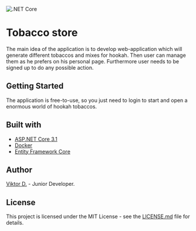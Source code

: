 ![.NET Core](https://github.com/teachmeskills-dotnet/TMS-DotNet02-Denisov/workflows/.NET%20Core/badge.svg)
# Tobacco store
The main idea of the application is to develop web-application which will generate different tobaccos and mixes for hookah. Then user can manage them as he prefers on his personal page. Furthermore user needs to be signed up to do any possible action.
## Getting Started
The application is free-to-use, so you just need to login to start and open a enormous world of hookah tobaccos.
## Built with
- [ASP.NET Core 3.1](https://docs.microsoft.com/en-us/aspnet/core/?view=aspnetcore-3.1)
- [Docker](https://www.docker.com)
- [Entity Framework Core](https://docs.microsoft.com/en-us/ef/core/)
## Author
[Viktor D.](https://admiring-northcutt-353fff.netlify.app) - Junior Developer.
## License
This project is licensed under the MIT License - see the [LICENSE.md](https://github.com/teachmeskills-dotnet/TMS-DotNet02-Denisov/blob/master/LICENSE) file for details.

